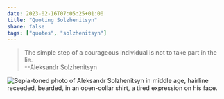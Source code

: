 ```yaml
---
date: 2023-02-16T07:05:25+01:00
title: "Quoting Solzhenitsyn"
share: false
tags: ["quotes", "solzhenitsyn"]
---
```

> The simple step of a courageous individual is not to take part in the lie.<br/>
> --Aleksandr Solzhenitsyn

![Sepia-toned photo of Aleksandr Solzhenitsyn in middle age, hairline receeded, bearded, in an open-collar shirt, a tired expression on his face.](/images/solzhenitsyn.jpg)

